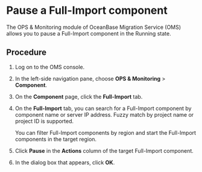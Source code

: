 # Pause a Full-Import component

The OPS & Monitoring module of OceanBase Migration Service (OMS) allows you to pause a Full-Import component in the Running state.

## Procedure

1. Log on to the OMS console.

2. In the left-side navigation pane, choose **OPS & Monitoring** > **Component**.

3. On the **Component** page, click the **Full-Import** tab.

4. On the **Full-Import** tab, you can search for a Full-Import component by component name or server IP address. Fuzzy match by project name or project ID is supported.

   You can filter Full-Import components by region and start the Full-Import components in the target region.

5. Click **Pause** in the **Actions** column of the target Full-Import component.

6. In the dialog box that appears, click **OK**.
